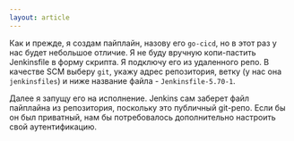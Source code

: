 ```yaml
---
layout: article
---
```

Как и прежде, я создам пайплайн, назову его `go-cicd`, но в этот раз у нас будет небольшое отличие. Я не буду вручную копи-пастить Jenkinsfile в форму скрипта. Я подключу его из удаленного репо. В качестве SCM выберу `git`, укажу адрес репозитория, ветку (у нас она `jenkinsfiles`) и ниже название файла - `Jenkinsfile-5.70-1`.

Далее я запущу его на исполнение. Jenkins сам заберет файл пайплайна из репозитория, поскольку это публичный git-репо. Если бы он был приватный, нам бы потребовалось дополнительно настроить свой аутентификацию.
